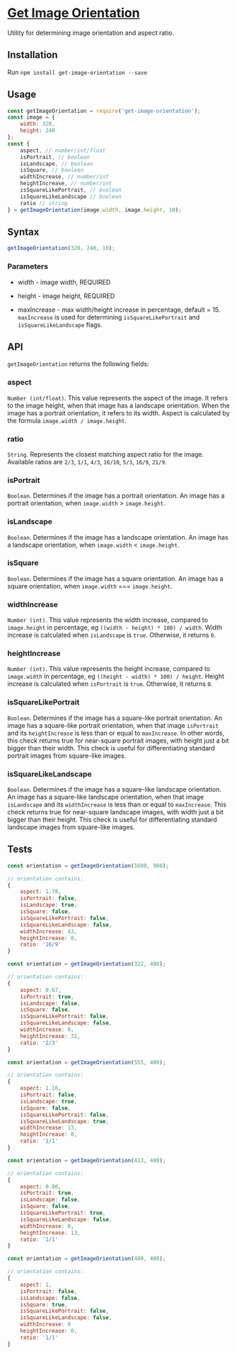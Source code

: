 <!-- Name -->
<a href="https://github.com/nevendyulgerov/get-image-orientation">
    <h1>
        Get Image Orientation
    </h1>
</a>

<p>Utility for determining image orientation and aspect ratio.</p>


## Installation

Run `npm install get-image-orientation --save`

## Usage

```javascript
const getImageOrientation = require('get-image-orientation');
const image = {
    width: 320,
    height: 240
};
const {
    aspect, // number/int/float
    isPortrait, // boolean
    isLandscape, // boolean
    isSquare, // boolean
    widthIncrease, // number/int
    heightIncrease, // number/int
    isSquareLikePortrait, // boolean
    isSquareLikeLandscape // boolean
    ratio // string
} = getImageOrientation(image.width, image.height, 10);
```

## Syntax

```javascript
getImageOrientation(320, 240, 10);
```

### Parameters

- width - image width, REQUIRED

- height - image height, REQUIRED

- maxIncrease - max width/height increase in percentage, default = 15. `maxIncrease` is used for determining `isSquareLikePortrait` and `isSquareLikeLandscape` flags.

## API
`getImageOrientation` returns the following fields:

### aspect
`Number (int/float)`. This value represents the aspect of the image. It refers to the image height, when that image has a landscape orientation. When the image has a portrait orientation, it refers to its width. Aspect is calculated by the formula `image.width / image.height`.

### ratio
`String`. Represents the closest matching aspect ratio for the image. Available ratios are `2/3`, `1/1`, `4/3`, `16/10`, `5/3`, `16/9`, `21/9`.

### isPortrait

`Boolean`. Determines if the image has a portrait orientation. An image has a portrait orientation, when `image.width` > `image.height`.

### isLandscape

`Boolean`. Determines if the image has a landscape orientation. An image has a landscape orientation, when `image.width` < `image.height`.

### isSquare

`Boolean`. Determines if the image has a square orientation. An image has a square orientation, when `image.width` === `image.height`.

### widthIncrease

`Number (int)`. This value represents the width increase, compared to `image.height` in percentage, eg `((width - height) * 100) / width`. Width increase is calculated when `isLandscape` is `true`. Otherwise, it returns `0`.

### heightIncrease

`Number (int)`. This value represents the height increase, compared to `image.width` in percentage, eg `((height - width) * 100) / height`. Height increase is calculated when `isPortrait` is `true`. Otherwise, it returns `0`.

### isSquareLikePortrait

`Boolean`. Determines if the image has a square-like portrait orientation. An image has a square-like portrait orientation, when that image `isPortrait` and its `heightIncrease` is less than or equal to `maxIncrease`. In other words, this check returns true for near-square portrait images, with height just a bit bigger than their width. This check is useful for differentiating standard portrait images from square-like images.

### isSquareLikeLandscape

`Boolean`. Determines if the image has a square-like landscape orientation. An image has a square-like landscape orientation, when that image `isLandscape` and its `widthIncrease` is less than or equal to `maxIncrease`. This check returns true for near-square landscape images, with width just a bit bigger than their height. This check is useful for differentiating standard landscape images from square-like images.

## Tests


```javascript
const orientation = getImageOrientation(1600, 900);

// orientation contains:
{
    aspect: 1.78,
    isPortrait: false,
    isLandscape: true,
    isSquare: false,
    isSquareLikePortrait: false,
    isSquareLikeLandscape: false,
    widthIncrease: 43,
    heightIncrease: 0,
    ratio: '16/9'
}
```

```javascript
const orientation = getImageOrientation(322, 480);

// orientation contains:
{
    aspect: 0.67,
    isPortrait: true,
    isLandscape: false,
    isSquare: false,
    isSquareLikePortrait: false,
    isSquareLikeLandscape: false,
    widthIncrease: 0,
    heightIncrease: 32,
    ratio: '2/3'
}
```

```javascript
const orientation = getImageOrientation(555, 480);

// orientation contains:
{
    aspect: 1.16,
    isPortrait: false,
    isLandscape: true,
    isSquare: false,
    isSquareLikePortrait: false,
    isSquareLikeLandscape: true,
    widthIncrease: 13,
    heightIncrease: 0,
    ratio: '1/1'
}
```

```javascript
const orientation = getImageOrientation(413, 480);

// orientation contains:
{
    aspect: 0.86,
    isPortrait: true,
    isLandscape: false,
    isSquare: false,
    isSquareLikePortrait: true,
    isSquareLikeLandscape: false,
    widthIncrease: 0,
    heightIncrease: 13,
    ratio: '1/1'
}
```

```javascript
const orientation = getImageOrientation(480, 480);

// orientation contains:
{
    aspect: 1,
    isPortrait: false,
    isLandscape: false,
    isSquare: true,
    isSquareLikePortrait: false,
    isSquareLikeLandscape: false,
    widthIncrease: 0
    heightIncrease: 0,
    ratio: '1/1'
}
```


